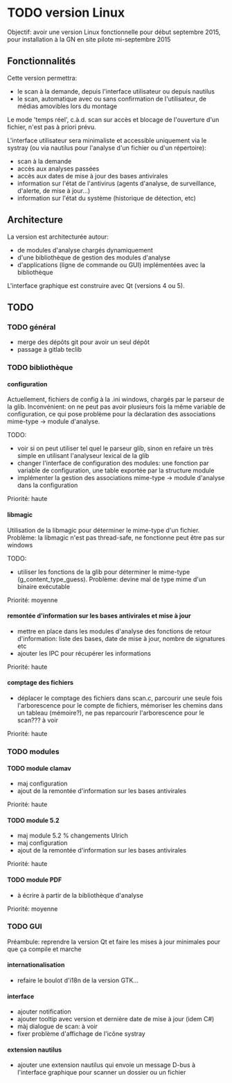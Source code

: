 <!--- process with 'markdown TODO-version-linux.md' to produce HTML, if you want -->

TODO version Linux
==================

Objectif: avoir une version Linux fonctionnelle pour début septembre 2015, pour installation à la GN en site pilote mi-septembre 2015


Fonctionnalités
---------------

Cette version permettra:

- le scan à la demande, depuis l'interface utilisateur ou depuis nautilus
- le scan, automatique avec ou sans confirmation de l'utilisateur, de médias amovibles lors du montage

Le mode 'temps réel', c.à.d. scan sur accès et blocage de l'ouverture d'un fichier, n'est pas à priori prévu.

L'interface utilisateur sera minimaliste et accessible uniquement via le systray (ou via nautilus pour l'analyse d'un fichier ou d'un répertoire):

- scan à la demande
- accès aux analyses passées
- accès aux dates de mise à jour des bases antivirales
- information sur l'état de l'antivirus (agents d'analyse, de surveillance, d'alerte, de mise à jour...)
- information sur l'état du système (historique de détection, etc)


Architecture
------------

La version est architecturée autour:

- de modules d'analyse chargés dynamiquement
- d'une bibliothèque de gestion des modules d'analyse
- d'applications (ligne de commande ou GUI) implémentées avec la bibliothèque

L'interface graphique est construire avec Qt (versions 4 ou 5).


TODO
----

### TODO général ###

- merge des dépôts git pour avoir un seul dépôt
- passage à gitlab teclib


### TODO bibliothèque ###

#### configuration ####

Actuellement, fichiers de config à la .ini windows, chargés par le parseur de la glib. Inconvénient: on ne peut pas avoir plusieurs fois la même variable de configuration, ce qui pose problème pour la déclaration des associations mime-type -> module d'analyse.

TODO:

- voir si on peut utiliser tel quel le parseur glib, sinon en refaire un très simple en utilisant l'analyseur lexical de la glib
- changer l'interface de configuration des modules: une fonction par variable de configuration, une table exportée par la structure module
- implémenter la gestion des associations mime-type -> module d'analyse dans la configuration

Priorité: haute


#### libmagic ####

Utilisation de la libmagic pour déterminer le mime-type d'un fichier. Problème: la libmagic n'est pas thread-safe, ne fonctionne peut être pas sur windows

TODO:

- utiliser les fonctions de la glib pour déterminer le mime-type (g_content_type_guess). Problème: devine mal de type mime d'un binaire exécutable

Priorité: moyenne


#### remontée d'information sur les bases antivirales et mise à jour ####

- mettre en place dans les modules d'analyse des fonctions de retour d'information: liste des bases, date de mise à jour, nombre de signatures etc
- ajouter les IPC pour récupérer les informations

Priorité: haute


#### comptage des fichiers ####

- déplacer le comptage des fichiers dans scan.c, parcourir une seule fois l'arborescence pour le compte de fichiers, mémoriser les chemins dans un tableau (mémoire?), ne pas reparcourir l'arborescence pour le scan??? à voir

Priorité: haute


### TODO modules ###

#### TODO module clamav ####

- maj configuration
- ajout de la remontée d'information sur les bases antivirales

Priorité: haute


#### TODO module 5.2 ####

- maj module 5.2 % changements Ulrich
- maj configuration
- ajout de la remontée d'information sur les bases antivirales

Priorité: haute


#### TODO module PDF ####

- à écrire à partir de la bibliothèque d'analyse

Priorité: moyenne


### TODO GUI ###

Préambule: reprendre la version Qt et faire les mises à jour minimales pour que ça compile et marche


#### internationalisation ####

- refaire le boulot d'i18n de la version GTK...


#### interface ####

- ajouter notification
- ajouter tooltip avec version et dernière date de mise à jour (idem C#)
- màj dialogue de scan: à voir
- fixer problème d'affichage de l'icône systray


#### extension nautilus ####

- ajouter une extension nautilus qui envoie un message D-bus à l'interface graphique pour scanner un dossier ou un fichier
